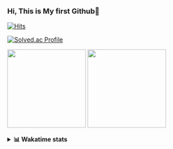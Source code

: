 ### Hi, This is My first Github👋
[![Hits](https://hits.seeyoufarm.com/api/count/incr/badge.svg?url=https%3A%2F%2Fgithub.com%2FJonghyun-Park1027&count_bg=%2379C83D&title_bg=%23555555&icon=&icon_color=%23E7E7E7&title=hits&edge_flat=false)](https://hits.seeyoufarm.com)
<br>

[![Solved.ac Profile](http://mazassumnida.wtf/api/v2/generate_badge?boj=ppjjhh1027)](https://solved.ac/ppjjhh1027/)

<p>
  <img height="180em" src="https://github-readme-stats-eight-rho-29.vercel.app/api?username=Jonghyun-Park1027&show_icons=true&include_all_commits=true&bg_color=30,e96443,904e95&title_color=fff&text_color=fff">
  <img height="180em" src="https://github-readme-stats-eight-rho-29.vercel.app/api/top-langs/?username=Jonghyun-Park1027&layout=compact&bg_color=30,e96443,904e95&title_color=fff&text_color=fff">


</p>
<details>
<summary><b>📊 Wakatime stats</b><br></summary>
<div>
<hr/>




<!--START_SECTION:waka-->
![Code Time](http://img.shields.io/badge/Code%20Time-94%20hrs%2054%20mins-blue)

![Profile Views](http://img.shields.io/badge/Profile%20Views-0-blue)

**🐱 My GitHub Data** 

> 🏆 85 Contributions in the Year 2023
 > 
> 📦 67.6 kB Used in GitHub's Storage 
 > 
> 🚫 Not Opted to Hire
 > 
> 📜 9 Public Repositories 
 > 
> 🔑 5 Private Repositories  
 > 
**I'm an Early 🐤** 

```text
🌞 Morning    20 commits     ███░░░░░░░░░░░░░░░░░░░░░░   14.49% 
🌆 Daytime    78 commits     ██████████████░░░░░░░░░░░   56.52% 
🌃 Evening    34 commits     ██████░░░░░░░░░░░░░░░░░░░   24.64% 
🌙 Night      6 commits      █░░░░░░░░░░░░░░░░░░░░░░░░   4.35%

```
📅 **I'm Most Productive on Sunday** 

```text
Monday       10 commits     █░░░░░░░░░░░░░░░░░░░░░░░░   7.25% 
Tuesday      8 commits      █░░░░░░░░░░░░░░░░░░░░░░░░   5.8% 
Wednesday    6 commits      █░░░░░░░░░░░░░░░░░░░░░░░░   4.35% 
Thursday     6 commits      █░░░░░░░░░░░░░░░░░░░░░░░░   4.35% 
Friday       25 commits     ████░░░░░░░░░░░░░░░░░░░░░   18.12% 
Saturday     40 commits     ███████░░░░░░░░░░░░░░░░░░   28.99% 
Sunday       43 commits     ███████░░░░░░░░░░░░░░░░░░   31.16%

```


📊 **This Week I Spent My Time On** 

```text
⌚︎ Time Zone: Asia/Seoul

💬 Programming Languages: 
Python                   7 hrs 39 mins       █████████████████████░░░░   83.89% 
Jupyter                  53 mins             ██░░░░░░░░░░░░░░░░░░░░░░░   9.75% 
CSV/TSV                  20 mins             █░░░░░░░░░░░░░░░░░░░░░░░░   3.81% 
Markdown                 13 mins             ░░░░░░░░░░░░░░░░░░░░░░░░░   2.55%

🔥 Editors: 
PyCharm                  9 hrs 7 mins        █████████████████████████   100.0%

🐱‍💻 Projects: 
new_codingtest           7 hrs 2 mins        ███████████████████░░░░░░   77.18% 
vision                   49 mins             ██░░░░░░░░░░░░░░░░░░░░░░░   9.06% 
English_study_Program    48 mins             ██░░░░░░░░░░░░░░░░░░░░░░░   8.85% 
논문 모델작성                  26 mins             █░░░░░░░░░░░░░░░░░░░░░░░░   4.87% 
Codingtest               0 secs              ░░░░░░░░░░░░░░░░░░░░░░░░░   0.05%

💻 Operating System: 
Windows                  9 hrs 7 mins        █████████████████████████   100.0%

```

**I Mostly Code in Jupyter Notebook** 

```text
Jupyter Notebook         6 repos             ███████████████░░░░░░░░░░   60.0% 
Python                   2 repos             █████░░░░░░░░░░░░░░░░░░░░   20.0% 
HTML                     1 repo              ██░░░░░░░░░░░░░░░░░░░░░░░   10.0% 
R                        1 repo              ██░░░░░░░░░░░░░░░░░░░░░░░   10.0%

```



 Last Updated on 29/01/2023 18:35:38 UTC
<!--END_SECTION:waka-->
</details>




